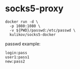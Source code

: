 # socks5-proxy

```
docker run -d \
  -p 1080:1080 \
  -v ${PWD}/passwd:/etc/passwd \
  kulikov/socks5-docker
```

passwd example:
```
login:pass
user1:pass1
new:pass2
```
